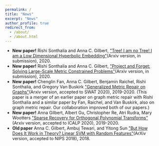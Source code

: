 ```yaml
---
permalink: /
title: "News"
excerpt: "News"
author_profile: true
redirect_from: 
  - /about/
  - /about.html
---
```


- __New paper!__ Rishi Sonthalia and Anna C. Gilbert, ["Tree! I am no Tree! I am a Low Dimensional Hyperbolic Embedding"](https://arxiv.org/abs/2005.03847)(Arxiv version, in submission), 2020.
- __New paper!__ Rishi Sonthalia and Anna C. Gilbert, ["Project and Forget: Solving Large-Scale Metric Constrained Problems"](https://arxiv.org/abs/2005.03853)(Arxiv version, in submission), 2020.
- __New paper!__ Chenglin Fan, Anna C. Gilbert, Benjamin Raichel, Rishi Sonthalia, and Gregory Van Buskirk ["Generalized Metric Repair on Graphs"](https://arxiv.org/abs/1908.08411)(Arxiv version, accepted to SWAT 2020), 2019-2020. (This paper is a merger of an earlier paper on graph metric repair with Rishi Sonthalia and a similar paper by Fan, Raichel, and Van Buskirk, also on graph metric repair. Our collaboration improved both of our papers.)
- __New paper!__ Anna Gilbert, Albert Gu, Christopher Re, Atri Rudra, Mary Wootters ["Sparse Recovery for Orthogonal Polynomial Transforms"](https://arxiv.org/abs/1907.08362)(Arxiv version, accepted to ICALP 2020), 2019-2020.
- __Old paper__ Anna C. Gilbert, Ambuj Tewari, and Yitong Sun ["But How Does It Work in Theory? Linear SVM with Random Features"](https://arxiv.org/abs/1809.04481)(ArXiv version, accepted to NIPS 2018), 2018.


